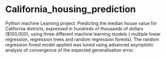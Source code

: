 # California_housing_prediction
Python machine Learning project: Predicting the median house value for California districts, expressed in hundreds of thousands of dollars ($100,000), using three different machine learning models ( multiple linear regression, regression trees and random regression forests). The random regression forest model applied was  tuned using advanced asymptotic analysis of convergence of the expected generalisation error.
